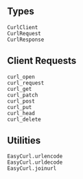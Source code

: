 ## Types

```@docs
CurlClient
CurlRequest
CurlResponse
```

## Client Requests

```@docs
curl_open
curl_request
curl_get
curl_patch
curl_post
curl_put
curl_head
curl_delete
```

## Utilities

```@docs
EasyCurl.urlencode
EasyCurl.urldecode
EasyCurl.joinurl
```
